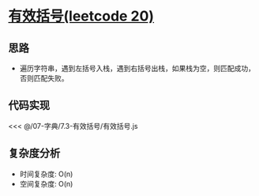 # [有效括号(leetcode 20)](https://leetcode.cn/problems/valid-parentheses/description/)

## 思路

- 遍历字符串，遇到左括号入栈，遇到右括号出栈，如果栈为空，则匹配成功，否则匹配失败。

## 代码实现

<<< @/07-字典/7.3-有效括号/有效括号.js

## 复杂度分析

- 时间复杂度: O(n)
- 空间复杂度: O(n)
